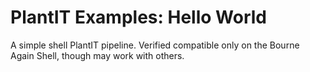 # PlantIT Examples: Hello World

A simple shell PlantIT pipeline. Verified compatible only on the Bourne Again Shell, though may work with others.
